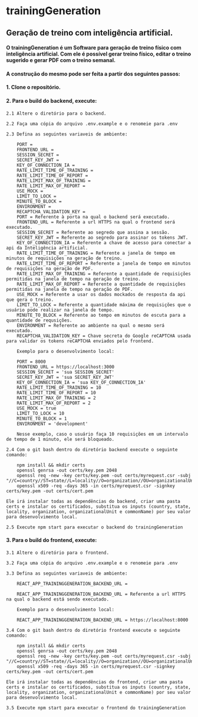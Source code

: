 # trainingGeneration
## Geração de treino com inteligência artificial.
#### O trainingGeneration é um Software para geração de treino físico com inteligência artificial. Com ele é possível gerar treino físico, editar o treino sugerido e gerar PDF com o treino semanal.

#### A construção do mesmo pode ser feita a partir dos seguintes passos:

#### 1. Clone o repositório.

#### 2. Para o build do backend, execute:

    2.1 Altere o diretório para o backend.

    2.2 Faça uma cópia do arquivo .env.example e o renomeie para .env

    2.3 Defina as seguintes variaveis de ambiente:

        PORT =
        FRONTEND_URL =
        SESSION_SECRET =
        SECRET_KEY_JWT =
        KEY_OF_CONNECTION_IA =
        RATE_LIMIT_TIME_OF_TRAINING = 
        RATE_LIMIT_TIME_OF_REPORT = 
        RATE_LIMIT_MAX_OF_TRAINING = 
        RATE_LIMIT_MAX_OF_REPORT = 
        USE_MOCK =
        LIMIT_TO_LOCK =
        MINUTE_TO_BLOCK =
        ENVIRONMENT = 
        RECAPTCHA_VALIDATION_KEY = 
        PORT = Referente à porta na qual o backend será executado.
        FRONTEND_URL = Referente a url HTTPS na qual o frontend será executado.
        SESSION_SECRET = Referente ao segredo que assina a sessão.
        SECRET_KEY_JWT = Referente ao segredo para assinar os tokens JWT.
        KEY_OF_CONNECTION_IA = Referente a chave de acesso para conectar a api da Inteligência artificial. 
        RATE_LIMIT_TIME_OF_TRAINING = Referente a janela de tempo em minutos de requisições na geração de treino.
        RATE_LIMIT_TIME_OF_REPORT = Referente a janela de tempo em minutos de requisições na geração de PDF.
        RATE_LIMIT_MAX_OF_TRAINING = Referente a quantidade de requisições permitidas na janela de tempo na geração de treino.
        RATE_LIMIT_MAX_OF_REPORT = Referente a quantidade de requisições permitidas na janela de tempo na geração de PDF.
        USE_MOCK = Referente a usar os dados mockados de resposta da api que gera o treino.
        LIMIT_TO_LOCK = Referente a quantidade máxima de requisições que o usuário pode realizar na janela de tempo. 
        MINUTE_TO_BLOCK = Referente ao tempo em minutos de escuta para a quantidade de requsições.
        ENVIRONMENT = Referente ao ambiente na qual o mesmo será executado. 
        RECAPTCHA_VALIDATION_KEY = Chave secreta do Google reCAPTCHA usada para validar os tokens reCAPTCHA enviados pelo frontend.

        Exemplo para o desenvolvimento local:

        PORT = 8000
        FRONTEND_URL = https://localhost:3000
        SESSION_SECRET = 'sua SESSION_SECRET'
        SECRET_KEY_JWT = 'sua SECRET_KEY_JWT'
        KEY_OF_CONNECTION_IA = 'sua KEY_OF_CONNECTION_IA'
        RATE_LIMIT_TIME_OF_TRAINING = 10
        RATE_LIMIT_TIME_OF_REPORT = 10
        RATE_LIMIT_MAX_OF_TRAINING = 2
        RATE_LIMIT_MAX_OF_REPORT = 2
        USE_MOCK = true
        LIMIT_TO_LOCK = 10
        MINUTE_TO_BLOCK = 1
        ENVIRONMENT = 'development'

        Nesse exemplo, caso o usuário faça 10 requisições em um intervalo de tempo de 1 minuto, ele será bloqueado.    
    
    2.4 Com o git bash dentro do diretório backend execute o seguinte comando:
            
        npm install && mkdir certs
        openssl genrsa -out certs/key.pem 2048
        openssl req -new -key certs/key.pem -out certs/myrequest.csr -subj "//C=country//ST=state//L=locality//O=organization//OU=organizationalUnit//CN=commonName"
        openssl x509 -req -days 365 -in certs/myrequest.csr -signkey certs/key.pem -out certs/cert.pem

    Ele irá instalar todas as dependências do backend, criar uma pasta certs e instalar os certificados, substitua os inputs (country, state, locality, organization, organizationalUnit e commonName) por seu valor para desenvolvimento local. 
    
    2.5 Execute npm start para executar o backend do trainingGeneration

#### 3. Para o build do frontend, execute:

    3.1 Altere o diretório para o frontend.

    3.2 Faça uma cópia do arquivo .env.example e o renomeie para .env

    3.3 Defina as seguintes variaveis de ambiente:

        REACT_APP_TRAININGGENERATION_BACKEND_URL =

        REACT_APP_TRAININGGENERATION_BACKEND_URL = Referente a url HTTPS na qual o backend está sendo executado.

        Exemplo para o desenvolvimento local:

        REACT_APP_TRAININGGENERATION_BACKEND_URL = https://localhost:8000

    3.4 Com o git bash dentro do diretório frontend execute o seguinte comando:

        npm install && mkdir certs
        openssl genrsa -out certs/key.pem 2048
        openssl req -new -key certs/key.pem -out certs/myrequest.csr -subj "//C=country//ST=state//L=locality//O=organization//OU=organizationalUnit//CN=commonName"
        openssl x509 -req -days 365 -in certs/myrequest.csr -signkey certs/key.pem -out certs/cert.pem

    Ele irá instalar todas as dependências do frontend, criar uma pasta certs e instalar os certificados, substitua os inputs (country, state, locality, organization, organizationalUnit e commonName) por seu valor para desenvolvimento local. 

    3.5 Execute npm start para executar o frontend do trainingGeneration
